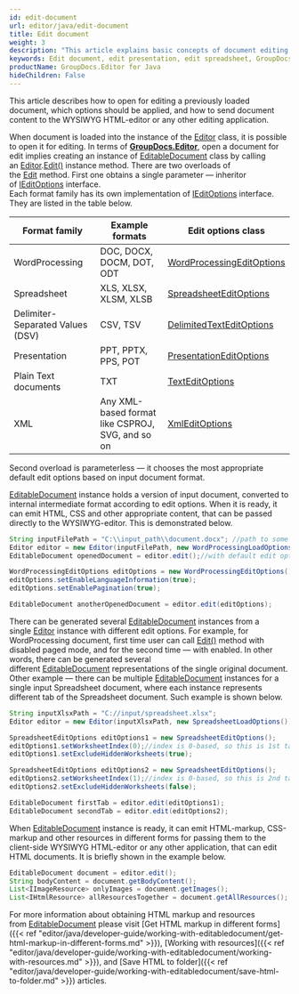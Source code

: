 ```yaml
---
id: edit-document
url: editor/java/edit-document
title: Edit document
weight: 3
description: "This article explains basic concepts of document editing inside your Java application with help or GroupDocs.Editor for Java API"
keywords: Edit document, edit presentation, edit spreadsheet, GroupDocs.Editor
productName: GroupDocs.Editor for Java
hideChildren: False
---
```

This article describes how to open for editing a previously loaded document, which options should be applied, and how to send document content to the WYSIWYG HTML-editor or any other editing application.

When document is loaded into the instance of the [Editor](https://apireference.groupdocs.com/editor/java/com.groupdocs.editor/editor) class, it is possible to open it for editing. In terms of [**GroupDocs.Editor**](https://products.groupdocs.com/editor/java), open a document for edit implies creating an instance of [EditableDocument](https://apireference.groupdocs.com/editor/java/com.groupdocs.editor/editabledocument) class by calling an [Editor](https://apireference.groupdocs.com/editor/java/com.groupdocs.editor/editor).[Edit()](https://apireference.groupdocs.com/editor/java/com.groupdocs.editor/editor#edit()) instance method. There are two overloads of the [Edit](https://apireference.groupdocs.com/editor/java/com.groupdocs.editor/editor#edit()) method. First one obtains a single parameter — inheritor of [IEditOptions](https://apireference.groupdocs.com/editor/java/com.groupdocs.editor.options/ieditoptions) interface.  
Each format family has its own implementation of [IEditOptions](https://apireference.groupdocs.com/editor/java/com.groupdocs.editor.options/ieditoptions) interface. They are listed in the table below.

| Format family | Example formats | Edit options class |
| --- | --- | --- |
| WordProcessing | DOC, DOCX, DOCM, DOT, ODT | [WordProcessingEditOptions](https://apireference.groupdocs.com/editor/java/com.groupdocs.editor.options/wordprocessingeditoptions) |
| Spreadsheet | XLS, XLSX, XLSM, XLSB | [SpreadsheetEditOptions](https://apireference.groupdocs.com/editor/java/com.groupdocs.editor.options/spreadsheeteditoptions) |
| Delimiter-Separated Values (DSV) | CSV, TSV | [DelimitedTextEditOptions](https://apireference.groupdocs.com/editor/java/com.groupdocs.editor.options/delimitedtexteditoptions) |
| Presentation | PPT, PPTX, PPS, POT | [PresentationEditOptions](https://apireference.groupdocs.com/editor/java/com.groupdocs.editor.options/presentationeditoptions) |
| Plain Text documents | TXT | [TextEditOptions](https://apireference.groupdocs.com/editor/java/com.groupdocs.editor.options/texteditoptions) |
| XML | Any XML-based format like CSPROJ, SVG, and so on | [XmlEditOptions](https://apireference.groupdocs.com/editor/java/com.groupdocs.editor.options/xmleditoptions) |

Second overload is parameterless — it chooses the most appropriate default edit options based on input document format.

[EditableDocument](https://apireference.groupdocs.com/editor/java/com.groupdocs.editor/editabledocument) instance holds a version of input document, converted to internal intermediate format according to edit options. When it is ready, it can emit HTML, CSS and other appropriate content, that can be passed directly to the WYSIWYG-editor. This is demonstrated below.

```java
String inputFilePath = "C:\\input_path\\document.docx"; //path to some document
Editor editor = new Editor(inputFilePath, new WordProcessingLoadOptions());
EditableDocument openedDocument = editor.edit();//with default edit options

WordProcessingEditOptions editOptions = new WordProcessingEditOptions();
editOptions.setEnableLanguageInformation(true);
editOptions.setEnablePagination(true);

EditableDocument anotherOpenedDocument = editor.edit(editOptions);
```

There can be generated several [EditableDocument](https://apireference.groupdocs.com/editor/java/com.groupdocs.editor/editabledocument) instances from a single [Editor](https://apireference.groupdocs.com/editor/java/com.groupdocs.editor/editor) instance with different edit options. For example, for WordProcessing document, first time user can call [Edit()](https://apireference.groupdocs.com/editor/java/com.groupdocs.editor/editor#edit()) method with disabled paged mode, and for the second time — with enabled. In other words, there can be generated several different [EditableDocument](https://apireference.groupdocs.com/editor/java/com.groupdocs.editor/editabledocument) representations of the single original document. Other example — there can be multiple [EditableDocument](https://apireference.groupdocs.com/editor/java/com.groupdocs.editor/editabledocument) instances for a single input Spreadsheet document, where each instance represents different tab of the Spreadsheet document. Such example is shown below.

```java
String inputXlsxPath = "C://input/spreadsheet.xlsx";
Editor editor = new Editor(inputXlsxPath, new SpreadsheetLoadOptions());

SpreadsheetEditOptions editOptions1 = new SpreadsheetEditOptions();
editOptions1.setWorksheetIndex(0);//index is 0-based, so this is 1st tab
editOptions1.setExcludeHiddenWorksheets(true);

SpreadsheetEditOptions editOptions2 = new SpreadsheetEditOptions();
editOptions2.setWorksheetIndex(1);//index is 0-based, so this is 2nd tab
editOptions2.setExcludeHiddenWorksheets(false);

EditableDocument firstTab = editor.edit(editOptions1);
EditableDocument secondTab = editor.edit(editOptions2);
```

When [EditableDocument](https://apireference.groupdocs.com/editor/java/com.groupdocs.editor/editabledocument) instance is ready, it can emit HTML-markup, CSS-markup and other resources in different forms for passing them to the client-side WYSIWYG HTML-editor or any other application, that can edit HTML documents. It is briefly shown in the example below.

```java
EditableDocument document = editor.edit();
String bodyContent = document.getBodyContent();
List<IImageResource> onlyImages = document.getImages();
List<IHtmlResource> allResourcesTogether = document.getAllResources();
```

For more information about obtaining HTML markup and resources from [EditableDocument](https://apireference.groupdocs.com/editor/java/com.groupdocs.editor/editabledocument) please visit [Get HTML markup in different forms]({{< ref "editor/java/developer-guide/working-with-editabledocument/get-html-markup-in-different-forms.md" >}}), [Working with resources]({{< ref "editor/java/developer-guide/working-with-editabledocument/working-with-resources.md" >}}), and [Save HTML to folder]({{< ref "editor/java/developer-guide/working-with-editabledocument/save-html-to-folder.md" >}}) articles.

